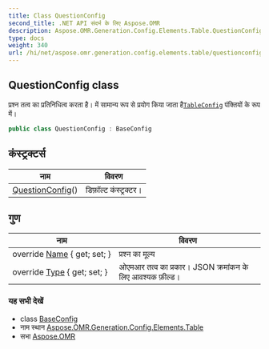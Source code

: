 ```yaml
---
title: Class QuestionConfig
second_title: .NET API संदर्भ के लिए Aspose.OMR
description: Aspose.OMR.Generation.Config.Elements.Table.QuestionConfig कक्ष. प्रश्न तत्व क प्रतनधत्व करत है में समन्य रूप से प्रयग कय जत हैTableConfig पंक्तयं के रूप में
type: docs
weight: 340
url: /hi/net/aspose.omr.generation.config.elements.table/questionconfig/
---
```

## QuestionConfig class

प्रश्न तत्व का प्रतिनिधित्व करता है। में सामान्य रूप से प्रयोग किया जाता है[`TableConfig`](../tableconfig/) पंक्तियों के रूप में।

```csharp
public class QuestionConfig : BaseConfig
```

## कंस्ट्रक्टर्स

| नाम | विवरण |
| --- | --- |
| [QuestionConfig](questionconfig/)() | डिफ़ॉल्ट कंस्ट्रक्टर। |

## गुण

| नाम | विवरण |
| --- | --- |
| override [Name](../../aspose.omr.generation.config.elements.table/questionconfig/name/) { get; set; } | प्रश्न का मूल्य |
| override [Type](../../aspose.omr.generation.config.elements.table/questionconfig/type/) { get; set; } | ओएमआर तत्व का प्रकार। JSON क्रमांकन के लिए आवश्यक फ़ील्ड। |

### यह सभी देखें

* class [BaseConfig](../../aspose.omr.generation.config/baseconfig/)
* नाम स्थान [Aspose.OMR.Generation.Config.Elements.Table](../../aspose.omr.generation.config.elements.table/)
* सभा [Aspose.OMR](../../)


